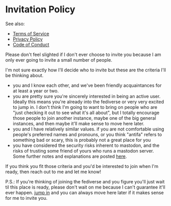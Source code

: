 # Invitation Policy

See also:
* [Terms of Service](terms.md)
* [Privacy Policy](privacy.md)
* [Code of Conduct](conduct.md)

Please don't feel slighted if I don't ever choose to invite you because I am
only ever going to invite a small number of people.

I'm not sure exactly how I'll decide who to invite but these are the criteria
I'll be thinking about.

* you and I know each other, and we've been friendly acquaintances for at least
  a year or two.
* you are pretty sure you're sincerely interested in being an active user.
  Ideally this means you're already into the fediverse or very very excited to
  jump in. I don't think I'm going to want to bring on people who are "just
  checking it out to see what it's all about", but I totally encourage those
  people to join another instance, maybe one of the big general instances, and
  then maybe it'll make sense to move here later.
* you and I have relatively similar values. if you are not comfortable using
  people's preferred names and pronouns, or you think "antifa" refers to
  something bad or scary, this is probably not a great place for you
* you have considered the security risks inherent to mastodon, and the risks of
  trusting some friend of yours who runs a mastodon server. Some further notes
  and explanations are posted [here](security.md).

If you think you fit those criteria and you'd be interested to join when I'm
ready, then reach out to me and let me know!

P.S.: If you're thinking of joining the fediverse and you figure you'll just
wait til this place is ready, please don't wait on me because I can't guarantee
it'll ever happen. [jump in](http://joinmastodon.org/) and you can always move
here later if it makes sense for me to invite you.
